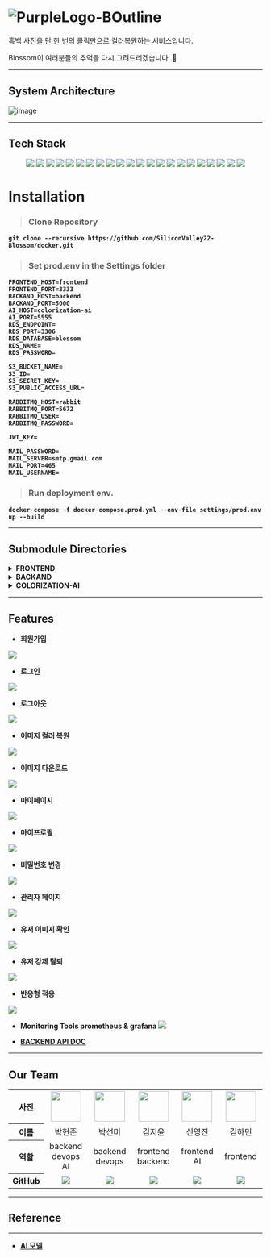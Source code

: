 # ![PurpleLogo-BOutline](https://user-images.githubusercontent.com/78634177/182301688-36ef5a94-8fff-4c76-a35d-45b685071022.png)

흑백 사진을 단 한 번의 클릭만으로 컬러복원하는 서비스입니다.

Blossom이 여러분들의 추억을 다시 그려드리겠습니다. 🌸

---
## System Architecture
![image](https://user-images.githubusercontent.com/55674648/182015290-475222f1-9a9d-4d0d-916d-2d775421f7b5.png)

---
## Tech Stack

<div align =center> 
  <img src="https://img.shields.io/badge/Docker-2496ED?style=for-the-badge&logo=docker&logoColor=white"> 
  <img src="https://img.shields.io/badge/Amazon EC2-FF9900?style=for-the-badge&logo=amazon%20ec2&logoColor=black">
  <img src="https://img.shields.io/badge/Amazon S3-569A31?style=for-the-badge&logo=amazon%20s3&logoColor=black">
  <img src="https://img.shields.io/badge/Amazon RDS-527FFF?style=for-the-badge&logo=amazon%20rds&logoColor=black">
  <img src="https://img.shields.io/badge/NGINX-009639?style=for-the-badge&logo=nginx&logoColor=black">
  <img src="https://img.shields.io/badge/react-61DAFB?style=for-the-badge&logo=react&logoColor=black">
  <img src="https://img.shields.io/badge/javascript-F7DF1E?style=for-the-badge&logo=javascript&logoColor=black">
  <img src="https://img.shields.io/badge/styled components-DB7093?style=for-the-badge&logo=styledcomponents&logoColor=black">
  <img src="https://img.shields.io/badge/Font Awesome-528DD7?style=for-the-badge&logo=fontawesome&logoColor=white">
  <img src="https://img.shields.io/badge/gunicorn-499848?style=for-the-badge&logo=gunicorn&logoColor=black">
  <img src="https://img.shields.io/badge/flask-000000?style=for-the-badge&logo=flask&logoColor=white">
  <img src="https://img.shields.io/badge/python-3776AB?style=for-the-badge&logo=python&logoColor=white">
  <img src="https://img.shields.io/badge/rabbitMQ-FF6600?style=for-the-badge&logo=rabbitmq&logoColor=white">
  <img src="https://img.shields.io/badge/celery-37814A?style=for-the-badge&logo=celery&logoColor=black">
  <img src="https://img.shields.io/badge/redis-DC382D?style=for-the-badge&logo=redis&logoColor=black">
  <img src="https://img.shields.io/badge/mysql-4479A1?style=for-the-badge&logo=mysql&logoColor=white">
  <img src="https://img.shields.io/badge/pytorch-EE4C2C?style=for-the-badge&logo=pytorch&logoColor=white">
  <img src="https://img.shields.io/badge/google colaboratory-F9AB00?style=for-the-badge&logo=googlecolab&logoColor=black">
  <img src="https://img.shields.io/badge/Grafana-F46800?style=for-the-badge&logo=grafana&logoColor=black">
  <img src="https://img.shields.io/badge/Prometheus-E6522C?style=for-the-badge&logo=Prometheus&logoColor=black">
  <img src="https://img.shields.io/badge/swagger-85EA2D?style=for-the-badge&logo=swagger&logoColor=black">
  <img src="https://img.shields.io/badge/Git-73398D?style=for-the-badge&logo=git&logoColor=white">
</div>
<b>

# Installation
>### Clone Repository
```
git clone --recursive https://github.com/SiliconValley22-Blossom/docker.git
```

>### Set prod.env in the Settings folder

```
FRONTEND_HOST=frontend
FRONTEND_PORT=3333  
BACKAND_HOST=backend
BACKAND_PORT=5000
AI_HOST=colorization-ai
AI_PORT=5555
RDS_ENDPOINT=
RDS_PORT=3306
RDS_DATABASE=blossom 
RDS_NAME=
RDS_PASSWORD=

S3_BUCKET_NAME=
S3_ID=
S3_SECRET_KEY=
S3_PUBLIC_ACCESS_URL=

RABBITMQ_HOST=rabbit
RABBITMQ_PORT=5672
RABBITMQ_USER=
RABBITMQ_PASSWORD=

JWT_KEY=

MAIL_PASSWORD=
MAIL_SERVER=smtp.gmail.com
MAIL_PORT=465
MAIL_USERNAME=
```

>### Run deployment env. 
```
docker-compose -f docker-compose.prod.yml --env-file settings/prod.env up --build
```

---
## Submodule Directories

<details>
<summary>FRONTEND </summary>

컴포넌트 재사용성을 향상시키기 위하여 아토믹 디자인을 기준으로 디렉토리를 구조화하였습니다.

<img src="https://fe-developers.kakaoent.com/static/34afd4d0a47ff85c8f34295c18c2e374/f058b/atomic-design-flow.png"/>

```
frontend
├── Dockerfile
├── README.md 
├── package.json 
├──src
    ├── App.css
    ├── App.js
    ├── components
    │   ├── atom
    │   │   ├── Button.jsx
    │   │   ├── Display.jsx
    │   │   ├── DownloadButton.jsx
    │   │   ├── Input.jsx
    │   │   ├── Loading.jsx
    │   │   ├── MenuItems_colorize.jsx
    │   │   ├── MenuItems_mypage.jsx
    │   │   ├── MenuList.jsx
    │   │   └── TextLink.jsx
    │   ├── molecule
    │   │   ├── DropDown
    │   │   │   ├── DropDown.css
    │   │   │   ├── DropDown_colorize.jsx
    │   │   │   └── DropDown_mypage.jsx
    │   │   ├── NavBar
    │   │   │   ├── NavBar_colorize.css
    │   │   │   ├── NavBar_colorize.jsx
    │   │   │   ├── NavBar_mypage.css
    │   │   │   └── NavBar_mypage.jsx
    │   │   └── User_info.jsx
    │   ├── organisms
    │   │   ├── AdminWrapper.jsx
    │   │   ├── ChangeInfoWrapper.jsx
    │   │   ├── ColorizeFinishWrapper.jsx
    │   │   ├── ColorizeWrapper.jsx
    │   │   ├── FindPWWrapper.jsx
    │   │   ├── HomeWrapper.jsx
    │   │   ├── LoginWrapper.jsx
    │   │   ├── MyPageWrapper.jsx
    │   │   ├── MyProfileWrapper.jsx
    │   │   ├── OthersUserWrapper.jsx
    │   │   └── SignUpWrapper.jsx
    │   └── page
    │       ├── Admin.jsx
    │       ├── ChangeInfo.jsx
    │       ├── Colorize.jsx
    │       ├── ColorizeFinish.jsx
    │       ├── FindPW.jsx
    │       ├── Home.jsx
    │       ├── Login.jsx
    │       ├── MyPage.jsx
    │       ├── MyProfile.jsx
    │       ├── OthersUser.jsx
    │       └── SignUp.jsx
    ├── fonts
    │   ├── Cormorant-Bold.ttf
    │   ├── Cormorant-BoldItalic.ttf
    │   ├── Cormorant-Italic.ttf
    │   ├── Cormorant-Light.ttf
    │   ├── Cormorant-LightItalic.ttf
    │   ├── Cormorant-Medium.ttf
    │   ├── Cormorant-MediumItalic.ttf
    │   ├── Cormorant-Regular.ttf
    │   ├── Cormorant-SemiBold.ttf
    │   ├── Cormorant-SemiBoldItalic.ttf
    │   └── font.css
    ├── index.css
    ├── index.js
    ├── logo-4.svg
    ├── logo-5.svg
    ├── reportWebVitals.js
    └── setupTests.js
```
</details>

<details>
<summary>BACKAND</summary>

MVC Pattern을 적용하여  Model과 Controller를 Backend에서 관리하도록 하였습니다.

또한 Business Logic과 Service Logic을 분리하였습니다.
<img src="https://velog.velcdn.com/images/y-jin112/post/25995f06-ccfa-497b-8d57-9383c71e1549/image.png"/>
<img src="https://hsalem.com/posts/architecture-styles-layered-architecture/layered-architecture-db-separation.png"/>


```
backend
├── Dockerfile
├── README.md
├── myapp
│   ├── __init__.py
│   ├── configs
│   │   ├── AiServerConfig.py
│   │   ├── DatabaseConfig.py
│   │   ├── JwtConfig.py
│   │   ├── S3Config.py
│   │   ├── __init__.py
│   ├── controller
│   │   ├── AdminController.py
│   │   ├── ApiRouter.py
│   │   ├── LoginController.py
│   │   ├── LogoutController.py
│   │   ├── PhotoController.py
│   │   ├── RefreshController.py
│   │   ├── UserController.py
│   │   ├── __init__.py
│   ├── entity
│   │   ├── Entity.py
│   │   ├── __init__.py
│   ├── service
│   │   ├── AdminService.py
│   │   ├── LoginService.py
│   │   ├── PhotoService.py
│   │   ├── TokenService.py
│   │   ├── UserService.py
│   │   ├── __init__.py
│   ├── util
│   │   ├── EncryptManager.py
│   │   ├── __init__.py
│   └── wsgi.py
└── requirements.txt
```
</details>

<details>
<summary>COLORIZATION-AI</summary>

```
colorization-AI
├── Dockerfile
├── README.md
├── app.py
├── requirements.txt
├── service
│   ├── __init__.py
│   ├── baseColor.py
│   └── generator.py
└── util
    ├── __init__.py
    └── imageLoader.py
```
</details>

---
## Features
- 회원가입
<img src="https://user-images.githubusercontent.com/77226122/182764728-c098501b-04e9-4695-8b24-eb797e8e5f24.gif">
  
- 로그인
<img src="https://user-images.githubusercontent.com/77226122/182764835-a1f3e702-01db-4e95-a8bc-ea87e43c0b72.gif">
  
- 로그아웃
<img src="https://user-images.githubusercontent.com/77226122/182766454-50a3474a-45db-4900-8da2-379948aee233.gif">
  
- 이미지 컬러 복원
<img src="https://user-images.githubusercontent.com/77226122/182765604-f5854f16-84af-40c3-9544-ace192295d52.gif">
  
- 이미지 다운로드
<img src="https://user-images.githubusercontent.com/77226122/182765939-c1d5d830-f256-47be-a475-214ca1ad21f2.gif">
  
- 마이페이지
<img src="https://user-images.githubusercontent.com/77226122/182766238-7d8bc8cf-3a69-4d51-87a3-9ecc59b6e7fa.gif">
  
- 마이프로필
<img src="https://user-images.githubusercontent.com/77226122/182766619-d5ba9cee-47a2-4075-b142-ad5de0c70245.gif">
  
- 비밀번호 변경
<img src="https://user-images.githubusercontent.com/77226122/182766973-05ee87b3-5904-4b24-87b3-b4e2f2175dfa.gif">
  
- 관리자 페이지
<img src="https://user-images.githubusercontent.com/77226122/182767344-b0c8f641-a4df-4025-afcc-f930181d4f90.gif">
  
- 유저 이미지 확인
<img src="https://user-images.githubusercontent.com/77226122/182794237-c9700347-fd7a-4b86-8088-3a4e36a9ab2d.gif">
  
- 유저 강제 탈퇴
<img src="https://user-images.githubusercontent.com/77226122/182767783-1533aad8-7a7b-4c91-89a2-260c5ba120b8.gif">
  
- 반응형 적용
<img src="https://user-images.githubusercontent.com/77226122/182768988-355d4ad8-2da6-4aa5-ba07-ffe3be9fd294.gif">
  
- Monitoring Tools
  prometheus & grafana
  <img src="https://user-images.githubusercontent.com/55674648/182312846-2d815526-84bf-4674-9c28-d809528c4cf6.png">
  
- [BACKEND API DOC](https://siliconvalley22-blossom.github.io/blossom.github.io/)
---
## Our Team
<table width="950">
    <thead>
    </thead>
    <tbody>
    <tr>
        <th>사진</th>
         <td width="100" align="center">
            <a href="https://github.com/phjppo0918">
                <img src="https://user-images.githubusercontent.com/13298429/132939286-3aa06019-e474-4f42-b164-1813a925d624.png" width="60" height="60">
            </a>
        </td>
        <td width="100" align="center">
            <a href="https://github.com/SEONMl">
                <img src="https://user-images.githubusercontent.com/55674648/182297878-50251278-10f6-4cfd-9438-38cef6f1bf7b.png" width="60" height="60">
            </a>
        </td>
        <td width="100" align="center">
            <a href="https://github.com/asyooniverse">
                <img src="https://user-images.githubusercontent.com/55674648/182299290-6bd80a63-37f0-48da-ae95-5c0ac73ec1fe.png" width="60" height="60">
            </a>
        </td>
        <td width="100" align="center">
            <a href="https://github.com/yjshin229">
                <img src="https://user-images.githubusercontent.com/55674648/182299415-8eb9d968-324f-4c89-8ef5-94d15c338d24.png" width="60" height="60">
            </a>
        </td>
        <td width="100" align="center">
            <a href="https://github.com/hamin924">
                <img src="https://user-images.githubusercontent.com/55674648/182299720-f57a2c02-f28c-4b4b-bb8c-181dc32f04ab.png" width="60" height="60">
            </a>
        </td>
    </tr>
    <tr>
        <th>이름</th>
        <td width="100" align="center">박현준</td>
        <td width="100" align="center">박선미</td>
        <td width="100" align="center">김지윤</td>
        <td width="100" align="center">신영진</td>
        <td width="100" align="center">김하민</td>
    </tr>
    <tr>
        <th>역할</th>
        <td width="150" align="center">
            backend<br>
            devops<br>
            AI<br>
        </td>
        <td width="150" align="center">
            backend<br>
            devops<br>
        </td>
        <td width="150" align="center">
            frontend<br>
            backend<br>
        </td>
        <td width="150" align="center">
            frontend<br>
            AI<br>
        </td>
        <td width="150" align="center">
            frontend<br>
        </td>
    </tr>
    <tr>
        <th>GitHub</th>
        <td width="100" align="center">
            <a href="https://github.com/phjppo0918">
                <img src="http://img.shields.io/badge/phjppo0918-green?style=social&logo=github"/>
            </a>
        </td>
        <td width="100" align="center">
            <a href="https://github.com/SEONMl">
                <img src="http://img.shields.io/badge/SEONMl-green?style=social&logo=github"/>
            </a>
        </td>
        <td width="100" align="center">
            <a href="https://github.com/asyooniverse">
                <img src="http://img.shields.io/badge/asyooniverse-green?style=social&logo=github"/>
            </a>
        </td>
        <td width="100" align="center">
            <a href="https://github.com/yjshin229">
                <img src="http://img.shields.io/badge/yjshin229-green?style=social&logo=github"/>
            </a>
        </td>
        <td width="100" align="center">
            <a href="https://github.com/hamin924">
                <img src="http://img.shields.io/badge/hamin924-green?style=social&logo=github"/>
            </a>
        </td>
    </tr>
    </tbody>
</table>

---
## Reference
---
- [AI 모델](https://github.com/richzhang/colorization)
